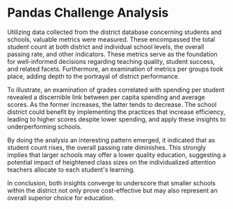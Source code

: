 # Pandas Challenge Analysis

Utilizing data collected from the district database concerning students and schools, valuable metrics were measured. These encompassed the total student count at both district and individual school levels, the overall passing rate, and other indicators. These metrics serve as the foundation for well-informed decisions regarding teaching quality, student success, and related facets. Furthermore, an examination of metrics per groups took place, adding depth to the portrayal of district performance.

To illustrate, an examination of grades correlated with spending per student revealed a discernible link between per capita spending and average scores. As the former increases, the latter tends to decrease. The school district could benefit by implementing the practices that increase efficiency, leading to higher scores despite lower spending, and apply these insights to underperforming schools.

 By doing the analysis an interesting pattern emerged, it indicated that as student count rises, the overall passing rate diminishes. This strongly implies that larger schools may offer a lower quality education, suggesting a potential impact of heightened class sizes on the individualized attention teachers allocate to each student's learning. 

In conclusion, both insights converge to underscore that smaller schools within the district not only prove cost-effective but may also represent an overall superior choice for education.
